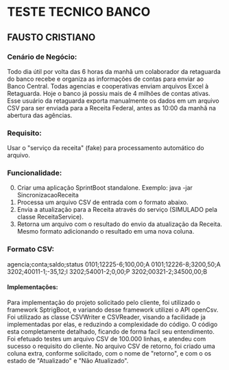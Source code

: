 # TESTE TECNICO BANCO

## FAUSTO CRISTIANO

### Cenário de Negócio:
Todo dia útil por volta das 6 horas da manhã um colaborador da retaguarda do banco recebe e organiza as informações de contas para enviar ao Banco Central. Todas agencias e cooperativas enviam arquivos Excel à Retaguarda. Hoje o banco já possiu mais de 4 milhões de contas ativas.
Esse usuário da retaguarda exporta manualmente os dados em um arquivo CSV para ser enviada para a Receita Federal, antes as 10:00 da manhã na abertura das agências.

### Requisito:
Usar o "serviço da receita" (fake) para processamento automático do arquivo.

### Funcionalidade:
0. Criar uma aplicação SprintBoot standalone. Exemplo: java -jar SincronizacaoReceita <input-file>
1. Processa um arquivo CSV de entrada com o formato abaixo.
2. Envia a atualização para a Receita através do serviço (SIMULADO pela classe ReceitaService).
3. Retorna um arquivo com o resultado do envio da atualização da Receita. Mesmo formato adicionando o resultado em uma nova coluna.
   
### Formato CSV:
agencia;conta;saldo;status
0101;12225-6;100,00;A
0101;12226-8;3200,50;A
3202;40011-1;-35,12;I
3202;54001-2;0,00;P
3202;00321-2;34500,00;B

#### Implementações:
Para implementação do projeto solicitado pelo cliente, foi utilizado o framework SptrigBoot, e variando desse framework
utilizei o API openCsv. Foi utilizado as classe CSVWriter e CSVReader, visando a facilidade ja implementadas por elas, e 
reduzindo a complexidade do código.
O código esta completamente detalhado, ficando de forma facil seu entendimento.
Foi efetuado testes um arquivo CSV de 100.000 linhas, e atendeu com sucesso o requisito do cliente.
No arquivo CSV de retorno, foi criado uma coluna extra, conforme solicitado, com o nome de "retorno", e com o 
os estado de  "Atualizado" e "Não Atualizado".

